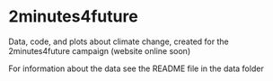 # 2minutes4future
Data, code, and plots about climate change, created for the 2minutes4future campaign (website online soon)

For information about the data see the README file in the data folder
